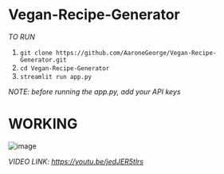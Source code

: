 # Vegan-Recipe-Generator

*TO RUN*
1. `git clone https://github.com/AaroneGeorge/Vegan-Recipe-Generator.git`
2. `cd Vegan-Recipe-Generator`
3. `streamlit run app.py`

*NOTE: before running the app.py, add your API keys*

# WORKING

![image](https://github.com/AaroneGeorge/Vegan-Recipe-Generator/assets/96471433/71a3e7ba-a9a9-43a5-822b-de663ad245c4)


*VIDEO LINK: https://youtu.be/jedJER5tlrs*
